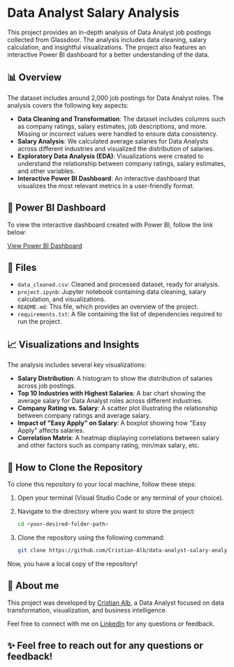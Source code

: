 # Data Analyst Salary Analysis

This project provides an in-depth analysis of Data Analyst job postings collected from Glassdoor. The analysis includes data cleaning, salary calculation, and insightful visualizations. The project also features an interactive Power BI dashboard for a better understanding of the data.

## 📊 Overview

The dataset includes around 2,000 job postings for Data Analyst roles. The analysis covers the following key aspects:

- **Data Cleaning and Transformation**: The dataset includes columns such as company ratings, salary estimates, job descriptions, and more. Missing or incorrect values were handled to ensure data consistency.
- **Salary Analysis**: We calculated average salaries for Data Analysts across different industries and visualized the distribution of salaries.
- **Exploratory Data Analysis (EDA)**: Visualizations were created to understand the relationship between company ratings, salary estimates, and other variables.
- **Interactive Power BI Dashboard**: An interactive dashboard that visualizes the most relevant metrics in a user-friendly format.

## 🔗 Power BI Dashboard

To view the interactive dashboard created with Power BI, follow the link below:

[View Power BI Dashboard](https://app.powerbi.com/view?r=eyJrIjoiYTk1Njc2ZWMtMmM0Yi00YmQxLWE5MmYtODI5ZGRiMTk1MWM1IiwidCI6ImQ2NDZkM2E4LTdiMTUtNGI1My05ZDkyLTk4MTVmZDYyNzAyYyIsImMiOjR9&pageName=b96932f9613ad65c4018)

## 📂 Files

- `data_cleaned.csv`: Cleaned and processed dataset, ready for analysis.
- `project.ipynb`: Jupyter notebook containing data cleaning, salary calculation, and visualizations.
- `README.md`: This file, which provides an overview of the project.
- `requirements.txt`: A file containing the list of dependencies required to run the project.

## 📈 Visualizations and Insights

The analysis includes several key visualizations:
- **Salary Distribution**: A histogram to show the distribution of salaries across job postings.
- **Top 10 Industries with Highest Salaries**: A bar chart showing the average salary for Data Analyst roles across different industries.
- **Company Rating vs. Salary**: A scatter plot illustrating the relationship between company ratings and average salary.
- **Impact of "Easy Apply" on Salary**: A boxplot showing how "Easy Apply" affects salaries.
- **Correlation Matrix**: A heatmap displaying correlations between salary and other factors such as company rating, min/max salary, etc.

## 🚀 How to Clone the Repository

To clone this repository to your local machine, follow these steps:

1. Open your terminal (Visual Studio Code or any terminal of your choice).
2. Navigate to the directory where you want to store the project:

   ```bash
   cd <your-desired-folder-path>
   ```
3. Clone the repository using the following command:

    ```bash
    git clone https://github.com/Cristian-Alb/data-analyst-salary-analysis.git
    ```

Now, you have a local copy of the repository!

## 💼 About me

This project was developed by [Cristian Alb](https://github.com/Cristian-Alb), a Data Analyst focused on data transformation, visualization, and business intelligence.

Feel free to connect with me on [LinkedIn](https://www.linkedin.com/in/crisalbarr/) for any questions or feedback.


## ✨ Feel free to reach out for any questions or feedback!
